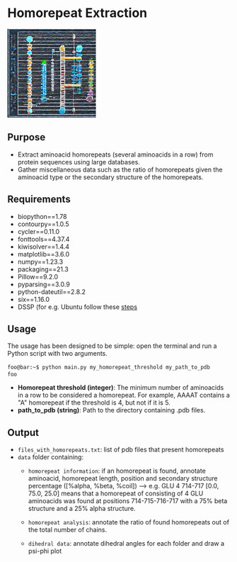 # Homorepeat Extraction

<img src="homorepeats.jpeg" width="200" height="200" />


## Purpose
- Extract aminoacid homorepeats (several aminoacids in a row) from protein sequences using large databases. 
- Gather miscellaneous data such as the ratio of homorepeats given the aminoacid type or the secondary structure of the homorepeats. 

## Requirements
- biopython==1.78
- contourpy==1.0.5
- cycler==0.11.0
- fonttools==4.37.4
- kiwisolver==1.4.4
- matplotlib==3.6.0
- numpy==1.23.3
- packaging==21.3
- Pillow==9.2.0
- pyparsing==3.0.9
- python-dateutil==2.8.2
- six==1.16.0
- DSSP (for e.g. Ubuntu follow these [steps](https://zoomadmin.com/HowToInstall/UbuntuPackage/dssp)

## Usage

The usage has been designed to be simple: open the terminal and run a Python script with two arguments.


```console
foo@bar:~$ python main.py my_homorepeat_threshold my_path_to_pdb
foo
```

- **Homorepeat threshold (integer)**: The minimum number of aminoacids in a row to be considered a homorepeat. For example, AAAAT contains a "A" homorepeat if the threshold is 4, but not if it is 5.
- **path_to_pdb (string)**: Path to the directory containing .pdb files.


## Output

- `files_with_homorepeats.txt`: list of pdb files that present homorepeats 
- `data` folder containing:
	- `homorepeat information`: if an homorepeat is found, annotate aminoacid, homorepeat length, position and secondary structure percentage ([%alpha, %beta, %coil]) --> e.g. GLU 4 714-717 [0.0, 75.0, 25.0] means that a homorepeat of consisting of 4 GLU aminoacids was found at positions 714-715-716-717 with a 75% beta structure and a 25% alpha structure.
	
	- `homorepeat analysis`:  annotate the ratio of found homorepeats out of the total number of chains. 
	- `dihedral data`: annotate dihedral angles for each folder and draw a psi-phi plot




